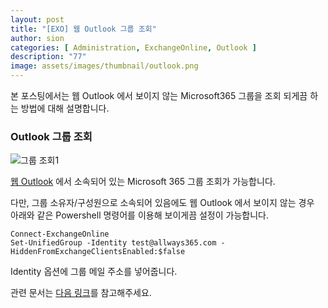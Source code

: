 ```yaml
---
layout: post
title: "[EXO] 웹 Outlook 그룹 조회"
author: sion
categories: [ Administration, ExchangeOnline, Outlook ]
description: "77"
image: assets/images/thumbnail/outlook.png
---
```


본 포스팅에서는 웹 Outlook 에서 보이지 않는 Microsoft365 그룹을 조회 되게끔 하는 방법에 대해 설명합니다.  


### Outlook 그룹 조회

<img src="{{site.baseurl}}/assets/images/77/1.png" title="그룹 조회1">

[웹 Outlook][1] 에서 소속되어 있는 Microsoft 365 그룹 조회가 가능합니다.  

다만, 그룹 소유자/구성원으로 소속되어 있음에도 웹 Outlook 에서 보이지 않는 경우  
아래와 같은 Powershell 명령어를 이용해 보이게끔 설정이 가능합니다.  

```
Connect-ExchangeOnline
Set-UnifiedGroup -Identity test@allways365.com -HiddenFromExchangeClientsEnabled:$false
```
Identity 옵션에 그룹 메일 주소를 넣어줍니다.

관련 문서는 [다음 링크][2]를 참고해주세요.  

[1]: https://outlook.office.com/
[2]: https://learn.microsoft.com/en-us/powershell/module/exchange/set-unifiedgroup?view=exchange-ps#-hiddenfromaddresslistsenabled